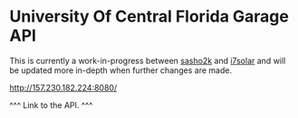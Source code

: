 # University Of Central Florida Garage API

This is currently a work-in-progress between [sasho2k](https://github.com/sasho2k) and [i7solar](https://github.com/i7solar) and will be updated more in-depth when further changes are made.

http://157.230.182.224:8080/

^^^ Link to the API. ^^^
